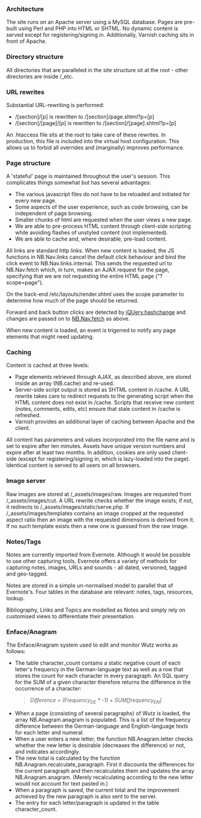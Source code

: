 <h3>Architecture</h3>
<p>The site runs on an Apache server using a MySQL database. Pages are pre-built using Perl and PHP into HTML or SHTML. No dynamic content is served except for registering/signing in. Additionally, Varnish caching sits in front of Apache. 
</p><h3>Directory structure</h3>
<p>All directories that are paralleled in the site structure sit at the root - other directories are inside /_etc. 
</p><h3>URL rewrites</h3>
<p>Substantial URL-rewriting is performed: 
</p>
<ul>     
  <li>/[section]/[p] is rewritten to /[section]/page.shtml?p=[p]   
  </li>     
  <li>/[section]/[page]/[p] is rewritten to /[section]/[page].shtml?p=[p]   
  </li>
</ul>
<p>An .htaccess file sits at the root to take care of these rewrites. In production, this file is included into the virtual host configuration. This allows us to forbid all overrides and (marginally) improves performance. 
</p><h3>Page structure</h3>
<p>A 'stateful' page is maintained throughout the user's session. This complicates things somewhat but has several advantages: 
</p>
<ul>  
  <li>The various javascript files do not have to be reloaded and initiated for every new page.   
  </li>  
  <li>Some aspects of the user experience, such as code browsing, can be independent of page browsing.   
  </li>  
  <li>Smaller chunks of html are requested when the user views a new page.   
  </li>  
  <li>We are able to pre-process HTML content through client-side scripting while avoiding flashes of unstyled content (not implemented).   
  </li>  
  <li>We are able to cache and, where desirable, pre-load content.
  </li>
</ul>
<p>All links are standard http links. When new content is loaded, the JS functions in NB.Nav.links cancel the default click behaviour and bind the click event to NB.Nav.links.internal. This sends the requested url to NB.Nav.fetch which, in turn, makes an AJAX request for the page, specifying that we are not requesting the entire HTML page ("?scope=page"). 
</p>
<p>On the back-end /etc/layouts/render.shtml uses the scope parameter to determine how much of the page should be returned. 
</p>
<p>Forward and back button clicks are detected by    
  <a href="_assets/js/lib/jquery.ba-hashchange.js">jQUery.hashchange</a> and changes are passed on to    
  <a href="_assets/js/src/nav.fetch.js">NB.Nav.fetch</a> as above. 
</p>   
<p>When new content is loaded, an event is trigerred to notify any page elements that might need updating. 
</p><h3>Caching</h3>
<p>Content is cached at three levels: 
</p>
<ul>  
  <li>Page elements retrieved through AJAX, as described above, are stored inside an array (NB.cache) and re-used.   
  </li>  
  <li>Server-side script output is stored as SHTML content in /cache. A URL rewrite takes care to redirect requests to the generating script when the HTML content does not exist in /cache. Scripts that receive new content (notes, comments, edits, etc) ensure that stale content in /cache is refreshed.
  </li>  
  <li>Varnish provides an additional layer of caching between Apache and the client.   
  </li>
</ul>
<p>All content has parameters and values incorporated into the file name and is set to expire after ten minutes. Assets have unique version numbers and expire after at least two months. In addition, cookies are only used client-side (except for registering/signing in, which is lazy-loaded into the page). Identical content is served to all users on all browsers. 
</p><h3>Image server</h3>
<p>Raw images are stored at /_assets/images/raw. Images are requested from /_assets/images/cut. A URL rewrite checks whether the image exists; if not, it redirects to /_assets/images/static/serve.php. If /_assets/images/templates contains an image cropped at the requested aspect ratio then an image with the requested dimensions is derived from it. If no such template exists then a new one is guessed from the raw image. 
</p>  <h3>Notes/Tags</h3>
<p>Notes are currently imported from Evernote. Although it would be possible to use other capturing tools, Evernote offers a variety of methods for capturing notes, images, URLs and sounds - all dated, versioned, tagged and geo-tagged. 
</p>
<p>Notes are stored in a simple un-normalised model to parallel that of Evernote's. Four tables in the database are relevant: notes, tags, resources, lookup. 
</p>
<p>Bibliography, Links and Topics are modelled as Notes and simply rely on customised views to differentiate their presentation. 
</p><h3>Enface/Anagram</h3>
<p>The Enface/Anagram system used to edit and monitor Wutz works as follows: 
</p>
<ul>  
  <li>The table character_count contains a static negative count of each letter's frequency in the German-language text as well as a row that stores the count for each character in every paragraph. An SQL query for the SUM of a given character therefore returns the difference in the occurrence of a character:    
  <blockquote>    
    <em>Difference = (Frequency<sub>DE</sub> * -1) + SUM[frequency<sub>EN</sub>]</em>    
    </blockquote>  
  </li>  
  <li>When a page (consisting of several paragraphs) of Wutz is loaded, the array NB.Anagram.anagram is populated. This is a list of the frequency difference between the German-language and English-language texts for each letter and numeral.   
  </li>  
  <li>When a user enters a new letter, the function NB.Anagram.letter checks whether the new letter is desirable (decreases the difference) or not, and indicates accordingly.   
  </li>  
  <li>The new total is calculated by the function NB.Anagram.recalculate_paragraph. First it discounts the differences for the current paragraph and then recalculates them and updates the array NB.Anagram.anagram. (Merely recalculating according to the new letter would not account for text pasted in.)   
  </li>  
  <li>When a paragraph is saved, the current total and the improvement achieved by the new paragraph is also sent to the server.   
  </li>  
  <li>The entry for each letter/paragraph is updated in the table character_count.   
  </li>
</ul>